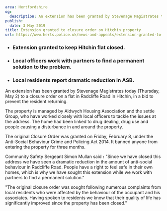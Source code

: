```yaml
area: Hertfordshire
og:
  description: An extension has been granted by Stevenage Magistrates today (Thursday, May 2) to a closure order on a flat in Radcliffe Road in Hitchin, in a bid to prevent the resident returning.
publish:
  date: 3 May 2019
title: Extension granted to closure order on Hitchin property
url: https://www.herts.police.uk/news-and-appeals/extension-granted-to-closure-order-on-hitchin-property-0157G
```

* ### Extension granted to keep Hitchin flat closed.

 * ### Local officers work with partners to find a permanent solution to the problem.

 * ### Local residents report dramatic reduction in ASB.

An extension has been granted by Stevenage Magistrates today (Thursday, May 2) to a closure order on a flat in Radcliffe Road in Hitchin, in a bid to prevent the resident returning.

The property is managed by Aldwych Housing Association and the settle Group, who have worked closely with local officers to tackle the issues at the address. The home had been linked to drug dealing, drug use and people causing a disturbance in and around the property.

The original Closure Order was granted on Friday, February 8, under the Anti-Social Behaviour Crime and Policing Act 2014. It banned anyone from entering the property for three months.

Community Safety Sergeant Simon Mullan said **:** "Since we have closed this address we have seen a dramatic reduction in the amount of anti-social behaviour in Radcliffe Road. People have a right to feel safe in their own homes, which is why we have sought this extension while we work with partners to find a permanent solution."

"The original closure order was sought following numerous complaints from local residents who were affected by the behaviour of the occupant and his associates. Having spoken to residents we know that their quality of life has significantly improved since the property has been closed."

